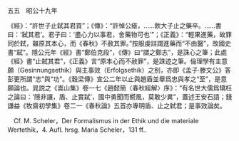 五五　昭公十九年

《經》：“許世子止弑其君買”；《傳》：“許悼公瘧，……飲大子止之藥卒。……書曰：‘弑其君’。君子曰：‘盡心力以事君，舍藥物可也’”；《正義》：“輕果進藥，故罪同於弑，雖原其本心，而《春秋》不赦其罪。”按服虔註謂進藥而“不由醫”，故國史書“弑”。隱公元年《經》書“鄭伯克段”，《傳》曰“謂之鄭志”，是誅心之筆；此處《經》書“止弑其君”，《正義》言“原本心而不赦罪”，是誅迹之筆。倫理學有主意願（Gesinnungsethik）與主事效（Erfolgsethik）之别，亦即《孟子·滕文公》答彭更所謂“志”與“功”。《穀梁傳》宣公二年以止與趙盾並舉爲忠與孝之“至”，是意願論也。晁説之《嵩山集》卷一七《趙懿簡〈春秋經解〉序》：“有名世大儒爲矯枉之論曰：‘隱非讓，盾、止實弑’，國中勇聞而嚮風，莫敢少異”，蓋述王安石語；錢謙益《牧齋初學集》卷二一《春秋論》五首亦專明盾、止之弑君；是事效論矣。











　Cf. M. Scheler，Der Formalismus in der Ethik und die materiale Wertethik，4. Aufl. hrsg. Maria Scheler，131 ff..